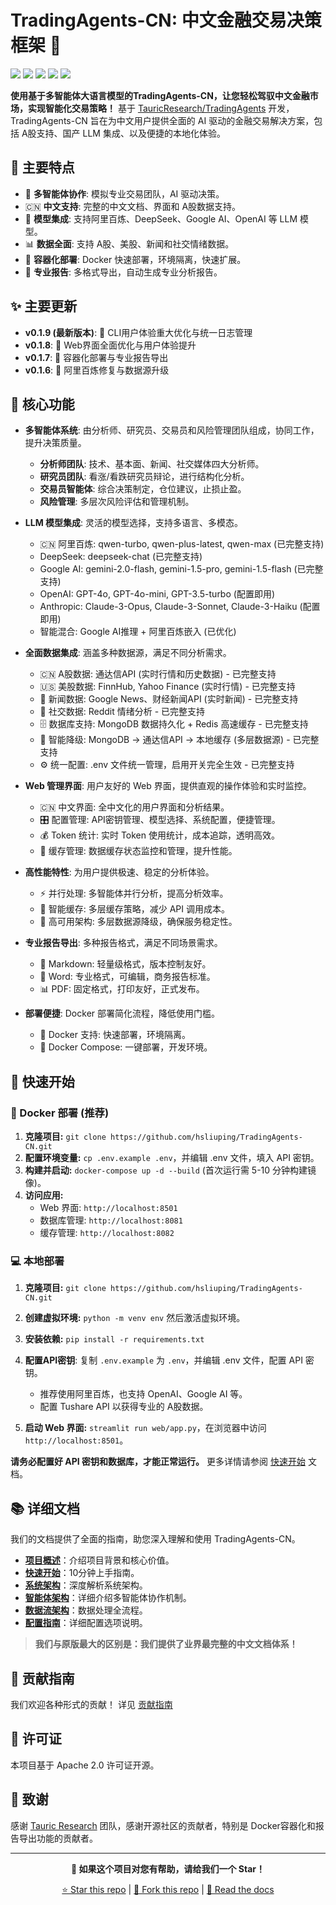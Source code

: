 # TradingAgents-CN: 中文金融交易决策框架 🚀

[![](https://img.shields.io/badge/License-Apache%202.0-blue.svg)](https://opensource.org/licenses/Apache-2.0)
[![](https://img.shields.io/badge/Python-3.10%2B-blue.svg)](https://www.python.org/)
[![](https://img.shields.io/badge/Version-cn--0.1.9-green.svg)](./VERSION)
[![](https://img.shields.io/badge/docs-中文文档-green.svg)](./docs/)
[![](https://img.shields.io/badge/基于-TauricResearch/TradingAgents-orange.svg)](https://github.com/TauricResearch/TradingAgents)

**使用基于多智能体大语言模型的TradingAgents-CN，让您轻松驾驭中文金融市场，实现智能化交易策略！**  基于 [TauricResearch/TradingAgents](https://github.com/TauricResearch/TradingAgents) 开发，TradingAgents-CN 旨在为中文用户提供全面的 AI 驱动的金融交易解决方案，包括 A股支持、国产 LLM 集成、以及便捷的本地化体验。

## 🌟 主要特点

*   🤖 **多智能体协作**: 模拟专业交易团队，AI 驱动决策。
*   🇨🇳 **中文支持**: 完整的中文文档、界面和 A股数据支持。
*   🧠 **模型集成**: 支持阿里百炼、DeepSeek、Google AI、OpenAI 等 LLM 模型。
*   📊 **数据全面**: 支持 A股、美股、新闻和社交情绪数据。
*   🐳 **容器化部署**: Docker 快速部署，环境隔离，快速扩展。
*   📄 **专业报告**:  多格式导出，自动生成专业分析报告。

## ✨ 主要更新

*   **v0.1.9 (最新版本)**: 🎨 CLI用户体验重大优化与统一日志管理
*   **v0.1.8**: 🎨 Web界面全面优化与用户体验提升
*   **v0.1.7**: 🐳 容器化部署与专业报告导出
*   **v0.1.6**: 🔧 阿里百炼修复与数据源升级

## 🎯 核心功能

*   **多智能体系统**:  由分析师、研究员、交易员和风险管理团队组成，协同工作，提升决策质量。

    *   **分析师团队**: 技术、基本面、新闻、社交媒体四大分析师。
    *   **研究员团队**: 看涨/看跌研究员辩论，进行结构化分析。
    *   **交易员智能体**: 综合决策制定，仓位建议，止损止盈。
    *   **风险管理**: 多层次风险评估和管理机制。

*   **LLM 模型集成**: 灵活的模型选择，支持多语言、多模态。

    *   🇨🇳 阿里百炼: qwen-turbo, qwen-plus-latest, qwen-max (已完整支持)
    *   DeepSeek: deepseek-chat (已完整支持)
    *   Google AI: gemini-2.0-flash, gemini-1.5-pro, gemini-1.5-flash (已完整支持)
    *   OpenAI: GPT-4o, GPT-4o-mini, GPT-3.5-turbo (配置即用)
    *   Anthropic: Claude-3-Opus, Claude-3-Sonnet, Claude-3-Haiku (配置即用)
    *   智能混合: Google AI推理 + 阿里百炼嵌入 (已优化)

*   **全面数据集成**: 涵盖多种数据源，满足不同分析需求。

    *   🇨🇳 A股数据: 通达信API (实时行情和历史数据) - 已完整支持
    *   🇺🇸 美股数据: FinnHub, Yahoo Finance (实时行情) - 已完整支持
    *   📰 新闻数据: Google News、财经新闻API (实时新闻) - 已完整支持
    *   💬 社交数据: Reddit 情绪分析 - 已完整支持
    *   🗄️ 数据库支持: MongoDB 数据持久化 + Redis 高速缓存 - 已完整支持
    *   🔄 智能降级: MongoDB → 通达信API → 本地缓存 (多层数据源) - 已完整支持
    *   ⚙️ 统一配置: .env 文件统一管理，启用开关完全生效 - 已完整支持

*   **Web 管理界面**:  用户友好的 Web 界面，提供直观的操作体验和实时监控。

    *   🇨🇳 中文界面: 全中文化的用户界面和分析结果。
    *   🎛️ 配置管理:  API密钥管理、模型选择、系统配置，便捷管理。
    *   💰 Token 统计:  实时 Token 使用统计，成本追踪，透明高效。
    *   💾 缓存管理:  数据缓存状态监控和管理，提升性能。

*   **高性能特性**:  为用户提供极速、稳定的分析体验。

    *   ⚡️ 并行处理:  多智能体并行分析，提高分析效率。
    *   🔄 智能缓存:  多层缓存策略，减少 API 调用成本。
    *   🔄 高可用架构:  多层数据源降级，确保服务稳定性。

*   **专业报告导出**:  多种报告格式，满足不同场景需求。

    *   📝 Markdown: 轻量级格式，版本控制友好。
    *   📄 Word: 专业格式，可编辑，商务报告标准。
    *   📊 PDF:  固定格式，打印友好，正式发布。

*   **部署便捷**: Docker 部署简化流程，降低使用门槛。

    *   🐳 Docker 支持: 快速部署，环境隔离。
    *   🔧 Docker Compose: 一键部署，开发环境。

## 🚀 快速开始

### 🐳 Docker 部署 (推荐)

1.  **克隆项目:**  `git clone https://github.com/hsliuping/TradingAgents-CN.git`
2.  **配置环境变量:** `cp .env.example .env`，并编辑 .env 文件，填入 API 密钥。
3.  **构建并启动:**  `docker-compose up -d --build` (首次运行需 5-10 分钟构建镜像)。
4.  **访问应用:**
    *   Web 界面: `http://localhost:8501`
    *   数据库管理: `http://localhost:8081`
    *   缓存管理: `http://localhost:8082`

### 💻 本地部署

1.  **克隆项目:**  `git clone https://github.com/hsliuping/TradingAgents-CN.git`
2.  **创建虚拟环境:** `python -m venv env`  然后激活虚拟环境。
3.  **安装依赖:**  `pip install -r requirements.txt`
4.  **配置API密钥**: 复制 `.env.example` 为 `.env`，并编辑 .env 文件，配置 API 密钥。

    *   推荐使用阿里百炼，也支持 OpenAI、Google AI 等。
    *   配置 Tushare API 以获得专业的 A股数据。

5.  **启动 Web 界面:**  `streamlit run web/app.py`，在浏览器中访问 `http://localhost:8501`。

**请务必配置好 API 密钥和数据库，才能正常运行。**  更多详情请参阅 [快速开始](docs/overview/quick-start.md) 文档。

## 📚 详细文档

我们的文档提供了全面的指南，助您深入理解和使用 TradingAgents-CN。

*   **[项目概述](docs/overview/project-overview.md)**：介绍项目背景和核心价值。
*   **[快速开始](docs/overview/quick-start.md)**：10分钟上手指南。
*   **[系统架构](docs/architecture/system-architecture.md)**：深度解析系统架构。
*   **[智能体架构](docs/architecture/agent-architecture.md)**：详细介绍多智能体协作机制。
*   **[数据流架构](docs/architecture/data-flow-architecture.md)**：数据处理全流程。
*   **[配置指南](docs/configuration/config-guide.md)**：详细配置选项说明。

>   **我们与原版最大的区别是：我们提供了业界最完整的中文文档体系！**

## 🤝 贡献指南

我们欢迎各种形式的贡献！ 详见 [贡献指南](CONTRIBUTING.md)

## 📄 许可证

本项目基于 Apache 2.0 许可证开源。

## 🙏 致谢

感谢 [Tauric Research](https://github.com/TauricResearch) 团队，感谢开源社区的贡献者，特别是 Docker容器化和报告导出功能的贡献者。

---

<div align="center">

**🌟 如果这个项目对您有帮助，请给我们一个 Star！**

[⭐ Star this repo](https://github.com/hsliuping/TradingAgents-CN) | [🍴 Fork this repo](https://github.com/hsliuping/TradingAgents-CN/fork) | [📖 Read the docs](./docs/)

</div>